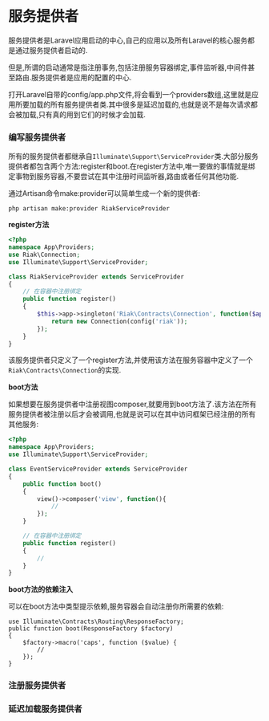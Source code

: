 # 服务提供者

服务提供者是Laravel应用启动的中心,自己的应用以及所有Laravel的核心服务都是通过服务提供者启动的.

但是,所谓的启动通常是指注册事务,包括注册服务容器绑定,事件监听器,中间件甚至路由.服务提供者是应用的配置的中心.

打开Laravel自带的config\/app.php文件,将会看到一个providers数组,这里就是应用所要加载的所有服务提供者类.其中很多是延迟加载的,也就是说不是每次请求都会被加载,只有真的用到它们的时候才会加载.

### 编写服务提供者

所有的服务提供者都继承自`Illuminate\Support\ServiceProvider`类.大部分服务提供者都包含两个方法:register和boot.在register方法中,唯一要做的事情就是绑定事物到服务容器,不要尝试在其中注册时间监听器,路由或者任何其他功能.

通过Artisan命令make:provider可以简单生成一个新的提供者:

```
php artisan make:provider RiakServiceProvider
```

**register方法**

```php
<?php
namespace App\Providers;
use Riak\Connection;
use Illuminate\Support\ServiceProvider;

class RiakServiceProvider extends ServiceProvider
{
    // 在容器中注册绑定
    public function register()
    {
        $this->app->singleton('Riak\Contracts\Connection', function($app){
            return new Connection(config('riak'));
        });
    }
}
```

该服务提供者只定义了一个register方法,并使用该方法在服务容器中定义了一个`Riak\Contracts\Connection`的实现.

**boot方法**

如果想要在服务提供者中注册视图composer,就要用到boot方法了.该方法在所有服务提供者被注册以后才会被调用,也就是说可以在其中访问框架已经注册的所有其他服务:

```php
<?php
namespace App\Providers;
use Illuminate\Support\ServiceProvider;

class EventServiceProvider extends ServiceProvider
{
    public function boot()
    {
        view()->composer('view', function(){
            //
        });
    }

    // 在容器中注册绑定
    public function register()
    {
        //
    }
}
```

**boot方法的依赖注入**

可以在boot方法中类型提示依赖,服务容器会自动注册你所需要的依赖:

```
use Illuminate\Contracts\Routing\ResponseFactory;
public function boot(ResponseFactory $factory) 
{
    $factory->macro('caps', function ($value) {
        //
    });
}
```

### 注册服务提供者

### 延迟加载服务提供者

